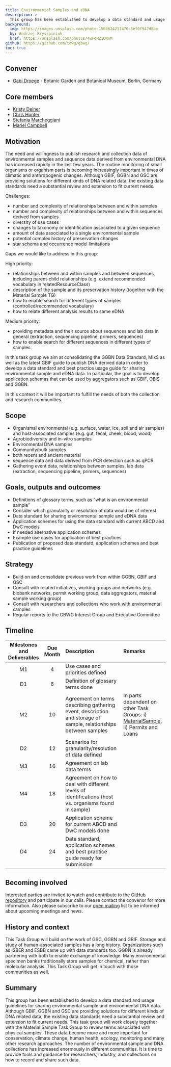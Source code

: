```yaml
---
title: Environmental Samples and eDNA
description: >
  This group has been established to develop a data standard and usage guidelines for sharing environmental sample and environmental DNA data.
background:
  img: https://images.unsplash.com/photo-1508624217470-5ef0f947d8be
  by: Andrzej Kryszpiniuk
  href: https://unsplash.com/photos/4wFqHZ1ONnM
github: https://github.com/tdwg/gbwg/
toc: true
---
```


## Convener

- [Gabi Droege](mailto:g.droege@bgbm.org) - Botanic Garden and Botanical Museum, Berlin, Germany

## Core members

- [Kristy Deiner](mailto:alpinedna@gmail.com)
- [Chris Hunter](mailto:chris@gigasciencejournal.com)
- [Stefania Marcheggiani](mailto:stefania.marcheggiani@iss.it)
- [Mariel Campbell](mailto:campbell@carachupa.org)

## Motivation

The need and willingness to publish research and collection data of environmental samples and sequence data derived from environmental DNA has increased rapidly in the last few years. The routine monitoring of small organisms or organism parts is becoming increasingly  important in times of climatic and anthropogenic changes. Although GBIF, GGBN and GSC are providing solutions for different kinds of DNA related data, the existing data standards need a substantial review and extension to fit current needs.

Challenges:

- number and complexity of relationships between and within samples
- number and complexity of relationships between and within sequences derived from samples
- diversity of use cases
- changes to taxonomy or identification associated to a given sequence
- amount of data associated to a single environmental sample
- potential complex history of preservation changes 
- star schema and occurrence model limitations

Gaps we would like to address in this group:

High priority:

- relationships between and within samples and between sequences, including parent-child relationships (e.g. extend recommended vocabulary in relatedResourceClass)
- description of the sample and its preservation history (together with the Material Sample TG)
- how to enable search for different types of samples (controlled/recommended vocabulary)
- how to relate different analysis results to same eDNA

Medium priority:

- providing metadata and their source about sequences and lab data in general (extraction, sequencing pipeline, primers, sequences)
- how to enable search for different sequences in different types of samples

In this task group we aim at consolidating the GGBN Data Standard, MIxS as well as the latest GBIF guide to publish DNA derived data in order to develop a data standard and best practice usage guide for sharing environmental sample and eDNA data. In particular, the goal is to develop application schemas that can be used by aggregators such as GBIF, OBIS and GGBN.

In this context it will be important to fulfill the needs of both the collection and research communities.

## Scope

- Organismal environmental (e.g. surface, water, ice, soil and air samples) and host-associated samples (e.g. gut, fecal, cheek, blood, wood)
- Agrobiodiversity and in-vitro samples
- Environmental DNA samples
- Community/bulk samples
- both recent and ancient material
- sequence data and data derived from PCR detection such as qPCR
- Gathering event data, relationships between samples, lab data (extraction, sequencing pipeline, primers, sequences)

## Goals, outputs and outcomes

- Definitions of glossary terms, such as “what is an environmental sample”
- Consider which granularity or resolution of data would be of interest
- Data standard for sharing environmental sample and eDNA data
- Application schemes for using the data standard with current ABCD and DwC models
- If needed alternative application schemes
- Example use cases for application of best practices
- Publication of proposed data standard, application schemes and best practice guidelines

## Strategy

- Build on and consolidate previous work from within GGBN, GBIF and GSC
- Consult with related initiatives, working groups and networks (e.g. biobank networks, permit working group, data aggregators, material sample working group)
- Consult with researchers and collections who work with environmental samples
- Regular reports to the GBWG Interest Group and Executive Committee

## Timeline

| Milestones and Deliverables | Due Month | Description | Remarks |
|:---------------------------:|:---------:|:------------|:--------| 
| M1 | 4 | Use cases and priorities defined |  |
| D1 | 6 | Definition of glossary terms done |  |
| M2 | 10 | Agreement on terms describing gathering event, description and storage of sample, relationships between samples | In parts dependent on other Task Groups: i) [MaterialSample](/community/osr/material-sample/), ii) Permits and Loans | 
| D2 | 12 | Scenarios for granularity/resolution of data defined |  | 
| M3 | 16 | Agreement on lab data terms |  | 
| M4 | 18 | Agreement on how to deal with different levels of identifications (host vs. organisms found in sample)|  |
| D3 | 20 | Application scheme for current ABCD and DwC models done |  | 
| D4 | 24 | Data standard, application schemes and best practice guide ready for submission |  | 
	 
## Becoming involved

Interested parties are invited to watch and contribute to the [GitHub repository](https://github.com/tdwg/gbwg/) and participate in our calls. Please contact the convenor for more information. Also please subscribe to our [open mailing](http://lists.tdwg.org/mailman/listinfo/tdwg-gbwg) list to be informed about upcoming meetings and news.

## History and context

This Task Group will build on the work of GSC, GGBN and GBIF. Storage and study of human-associated samples has a long history. Organizations such as ISBER and ESBB came up with data standards too. GGBN is already partnering with both to enable exchange of knowledge. Many environmental specimen banks traditionally store samples for chemical, rather than molecular analysis. This Task Group will get in touch with those communities as well.

## Summary

This group has been established to develop a data standard and usage guidelines for sharing environmental sample and environmental DNA data. Although GBIF, GGBN and GSC are providing solutions for different kinds of DNA related data, the existing data standards need a substantial review and extension to fit current needs. This task group will work closely together with the Material Sample Task Group to review terms associated with physical samples. These data become more and more important for conservation, climate change, human health, ecology, monitoring and many other research approaches. The number of environmental sample and DNA collections has increased enormously in different communities. It is time to provide tools and guidance for researchers, industry, and collections on how to record and share such data.
